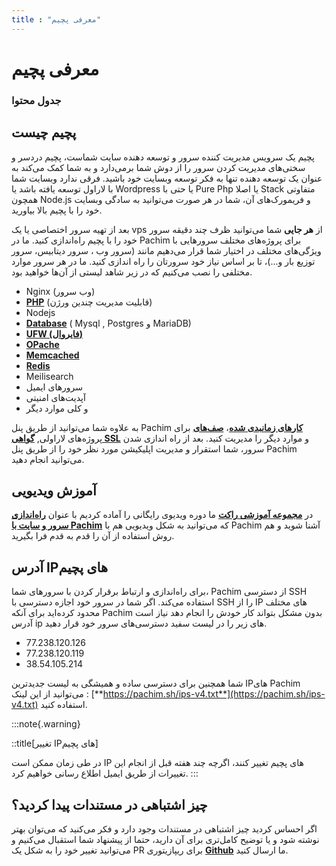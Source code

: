 ```yaml
---
title : "معرفی پچیم"
---
```


# معرفی پچیم

### جدول محتوا 

## پچیم چیست 

<div id="46042354705"><script type="text/JavaScript" src="https://www.aparat.com/embed/WG4fH?data[rnddiv]=46042354705&data[responsive]=yes"></script></div>

پچیم یک سرویس مدیریت کننده سرور و توسعه دهنده سایت شماست، پچیم دردسر و سختی‌های مدیریت کردن سرور را از دوش شما برمی‌دارد و به شما کمک می‌کند به عنوان یک توسعه دهنده تنها به فکر توسعه وبسایت خود باشید. فرقی ندارد وبسایت شما با لاراول توسعه یافته باشد یا Wordpress یا حتی با Pure Php یا اصلا Stack متفاوتی همچون Node.js و فریمورک‌های آن، شما در هر صورت می‌توانید به سادگی وبسایت خود را با پچیم بالا بیاورید. 

بعد از تهیه سرور اختصاصی یا یک vps از **هر جایی** شما می‌توانید ظرف چند دقیقه سرور خود را با پچیم راه‌اندازی کنید. ما در Pachim برای پروژه‌های مختلف سرورهایی با ویژگی‌های مختلف در اختیار شما قرار می‌دهیم مانند (سرور وب ، سرور دیتابیس، سرور توزیع بار و...)، تا بر اساس نیاز خود سرورتان را راه اندازی کنید. ما در هر سرور موارد مختلفی را نصب می‌کنیم که در زیر شاهد لیستی از آن‌ها خواهید بود.

- Nginx (وب سرور)
- [**PHP**](/servers/php) (قابلیت مدیریت چندین ورژن)
- Nodejs
- [**Database**](/servers/databases) ( Mysql , Postgres و MariaDB)
- [**UFW (فایروال)**](/servers/network)
- [**OPache**](/servers/php#opache)
- [**Memcached**](/servers/caches)
- [**Redis**](/servers/caches)
- Meilisearch
- سرورهای ایمیل
- آپدیت‌های امنیتی
- و کلی موارد دیگر

به علاوه شما می‌توانید از طریق پنل Pachim [**کارهای زمانبدی شده**](/servers/scheduler)، [**صف‌های**](/sites/queue) برای پروژه‌های لاراولی, [**گواهی SSL**](/sites/ssl) و موارد دیگر را مدیریت کنید.
بعد از راه اندازی شدن سرور، شما استقرار و مدیریت اپلیکیشن مورد نظر خود را از طریق پنل Pachim می‌توانید انجام دهید.

## آموزش ویدیویی 

در [**مجموعه آموزشی راکت**](https://roocket.ir/?utm_source=pachim&utm_medium=display&utm_campaign=document-pachim) ما دوره ویدیوی رایگانی را آماده کردیم با عنوان [**راه‌اندازی سرور و سایت با Pachim**](https://roocket.ir/series/server-managment-with-pachim?utm_source=pachim&utm_medium=display&utm_campaign=document-pachim-amoozesh) که می‌توانید به شکل ویدیویی هم با Pachim آشنا شوید و هم روش استفاده از آن را قدم به قدم فرا بگیرید. 

## آدرس IPهای پچیم 

برای راه‌اندازی و ارتباط برقرار کردن با سرورهای شما، Pachim از دسترسی SSH استفاده می‌کند. اگر شما در سرور خود اجازه دسترسی با SSH را از IP های مختلف محدود کرده‌اید برای آنکه Pachim بدون مشکل بتواند کار خودش را انجام دهد نیاز است آدرس ip های زیر را در لیست سفید دسترسی‌های سرور خود قرار دهید.

- 77.238.120.126
- 77.238.120.119
- 38.54.105.214

شما همچنین برای دسترسی ساده و همیشگی به لیست جدیدترین IPهای Pachim می‌توانید از این لینک : [**https://pachim.sh/ips-v4.txt**](https://pachim.sh/ips-v4.txt) استفاده کنید.

:::note{.warning}

::title[تغییر IPهای پچیم]

در طی زمان ممکن است IP های پچیم تغییر کنند، اگرچه چند هفته قبل از انجام این تغییرات از طریق ایمیل اطلاع رسانی خواهیم کرد.
:::

## چیز اشتباهی در مستندات پیدا کردید؟ 

اگر احساس کردید چیز اشتباهی در مستندات وجود دارد و فکر می‌کنید که می‌توان بهتر نوشته شود و یا توضیح کامل‌تری برای آن دارید، حتما از پیشنهاد شما استقبال می‌کنیم و می‌توانید تغییر خود را به شکل یک PR برای ریپازیتوری [**Github**](https://github.com/pachimsh/pachim-docs) ما ارسال کنید.



